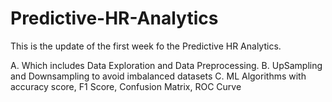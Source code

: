 # Predictive-HR-Analytics

This is the update of the first week fo the Predictive HR Analytics. 

A. Which includes Data Exploration and Data Preprocessing.
B. UpSampling and Downsampling to avoid imbalanced datasets
C. ML Algorithms with accuracy score, F1 Score, Confusion Matrix, ROC Curve


